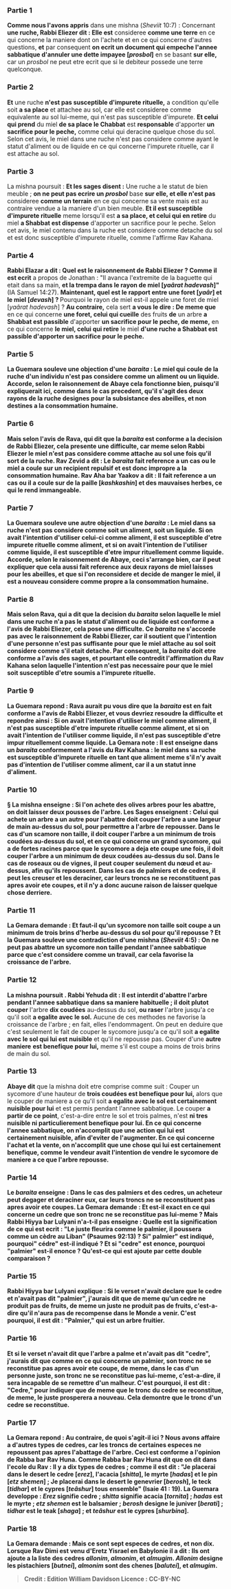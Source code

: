 
### Partie 1
<b>Comme nous l'avons appris</b> dans une mishna (<i>Sheviit</i> 10:7) : Concernant <b>une ruche, Rabbi Eliezer dit : Elle est</b> consideree <b>comme une terre</b> en ce qui concerne la maniere dont on l'achete et en ce qui concerne d'autres questions, <b>et</b> par consequent <b>on ecrit un document qui empeche l'annee sabbatique d'annuler une dette impayee [<i>prosbol</i>]</b> en se basant <b>sur elle,</b> car un <i>prosbol</i> ne peut etre ecrit que si le debiteur possede une terre quelconque.

### Partie 2
<b>Et</b> une ruche <b>n'est pas susceptible d'impurete rituelle,</b> a condition qu'elle soit <b>a sa place</b> et attachee au sol, car elle est consideree comme equivalente au sol lui-meme, qui n'est pas susceptible d'impurete. <b>Et celui qui prend</b> du miel <b>de sa place le Chabbat</b> est <b>responsable</b> d'apporter <b>un sacrifice pour le peche,</b> comme celui qui deracine quelque chose du sol. Selon cet avis, le miel dans une ruche n'est pas considere comme ayant le statut d'aliment ou de liquide en ce qui concerne l'impurete rituelle, car il est attache au sol.

### Partie 3
La mishna poursuit : <b>Et les sages disent :</b> Une ruche a le statut de bien meuble ; <b>on ne peut pas ecrire un <i>prosbol</i></b> base <b>sur elle, et elle n'est pas</b> consideree <b>comme un terrain</b> en ce qui concerne sa vente mais est au contraire vendue a la maniere d'un bien meuble. <b>Et il est susceptible d'impurete rituelle</b> meme lorsqu'il est <b>a sa place, et celui qui en retire</b> du miel <b>a Shabbat est dispense</b> d'apporter un sacrifice pour le peche. Selon cet avis, le miel contenu dans la ruche est considere comme detache du sol et est donc susceptible d'impurete rituelle, comme l'affirme Rav Kahana.

### Partie 4
<b>Rabbi Elazar a dit : Quel est le raisonnement de Rabbi Eliezer ? Comme il est ecrit</b> a propos de Jonathan : "Il avanca l'extremite de la baguette qui etait dans sa main, <b>et la trempa dans le rayon de miel [<i>yaârat hadevash</i>]"</b> (IA Samuel 14:27). <b>Maintenant, quel est le rapport entre une foret [<i>yaâr</i>] et le miel [<i>devash</i>] ? </b> Pourquoi le rayon de miel est-il appele une foret de miel [<i>yaârat hadevash</i>] ? <b>Au contraire,</b> cela sert <b>a vous le dire : De meme que</b> en ce qui concerne <b>une foret, celui qui cueille</b> des fruits <b>de</b> un arbre <b>a Shabbat est passible</b> d'apporter <b>un sacrifice pour le peche, de meme,</b> en ce qui concerne <b>le miel, celui qui retire</b> le miel <b>d'une ruche <b>a Shabbat est passible</b> d'apporter <b>un sacrifice pour le peche.</b>

### Partie 5
La Guemara <b>souleve une objection</b> d'une <i>baraita</i> : <b>Le miel qui coule de la ruche d'un individu n'est</b> pas considere comme <b>un aliment ou un liquide. Accorde, selon</b> le raisonnement de <b>Abaye</b> cela <b>fonctionne bien,</b> puisqu'il expliquerait ici, comme dans le cas precedent, qu'il s'agit des deux rayons de la ruche designes pour la subsistance des abeilles, et non destines a la consommation humaine.

### Partie 6
<b>Mais selon</b> l'avis de <b>Rava,</b> qui dit que la <i>baraita</i> est conforme a la decision de Rabbi Eliezer, cela presente <b>une difficulte,</b> car meme selon Rabbi Eliezer le miel n'est pas considere comme attache au sol une fois qu'il sort de la ruche. <b>Rav Zevid a dit :</b> Le <i>baraita</i> fait reference a un cas <b>ou</b> le miel <b>a coule sur un recipient repulsif</b> et est donc impropre a la consommation humaine. <b>Rav Aha bar Yaakov a dit :</b> Il fait reference a un cas <b>ou il a coule sur de la paille [<i>kashkashin</i>]</b> et des mauvaises herbes, ce qui le rend immangeable.

### Partie 7
La Guemara <b>souleve</b> une autre <b>objection</b> d'une <i>baraita</i> : <b>Le miel dans sa ruche n'est pas</b> considere comme <b>soit un aliment, soit un liquide.</b> Si <b>on avait l'intention</b> d'utiliser <b>celui-ci</b> comme <b>aliment, il</b> est susceptible d'etre <b>impurete rituelle</b> comme <b>aliment,</b> et si on avait l'intention <b>de</b> l'utiliser comme <b>liquide, il est susceptible d'etre impur rituellement comme liquide. Accorde, selon</b> le raisonnement de <b>Abaye,</b> ceci <b>s'arrange bien,</b> car il peut expliquer que cela aussi fait reference aux deux rayons de miel laisses pour les abeilles, et que si l'on reconsidere et decide de manger le miel, il est a nouveau considere comme propre a la consommation humaine.

### Partie 8
<b>Mais selon Rava,</b> qui a dit que la decision du <i>baraita</i> selon laquelle le miel dans une ruche n'a pas le statut d'aliment ou de liquide est conforme a l'avis de Rabbi Eliezer, cela pose <b>une difficulte.</b> Ce <i>baraita</i> ne s'accorde pas avec le raisonnement de Rabbi Eliezer, car il soutient que l'intention d'une personne n'est pas suffisante pour que le miel attache au sol soit considere comme s'il etait detache. Par consequent, la <i>baraita</i> doit etre conforme a l'avis des sages, et pourtant elle contredit l'affirmation du Rav Kahana selon laquelle l'intention n'est pas necessaire pour que le miel soit susceptible d'etre soumis a l'impurete rituelle.

### Partie 9
La Guemara repond : <b>Rava</b> aurait pu <b>vous dire</b> que la <i>baraita</i> est en fait conforme a l'avis de Rabbi Eliezer, et vous devriez resoudre la difficulte <b>et repondre ainsi : </b> Si <b>on avait l'intention</b> d'utiliser le miel comme <b>aliment, il</b> n'est <b>pas</b> susceptible d'etre <b>impurete rituelle</b> comme <b>aliment,</b> et si on avait l'intention <b>de</b> l'utiliser comme <b>liquide, il n'est pas susceptible d'etre impur rituellement</b> comme <b>liquide. </b> La Gemara note : Il <b>est enseigne</b> dans un <i>baraita</i> <b>conformement</b> a l'avis <b>du Rav Kahana : le miel dans sa ruche est susceptible d'impurete rituelle</b> en tant que <b>aliment</b> meme s'il n'y avait <b>pas d'intention</b> de l'utiliser comme aliment, car il a un statut inne d'aliment.

### Partie 10
§ La mishna enseigne : Si l'on achete des <b>olives</b> arbres <b>pour les abattre, on doit laisser deux pousses</b> de l'arbre. <b>Les Sages enseignent : Celui qui achete un arbre a un autre pour l'abattre doit couper</b> l'arbre <b>a une largeur de main au-dessus du sol,</b> pour permettre a l'arbre de repousser. Dans le cas d'un <b>scamore non taille,</b> il doit couper l'arbre a un minimum de <b>trois coudées</b> au-dessus du sol, et en ce qui concerne <b>un grand sycomore,</b> qui a de fortes racines parce que le sycomore a deja ete coupe une fois, il doit couper l'arbre a un minimum de <b>deux coudées</b> au-dessus du sol. <b>Dans</b> le cas <b>de roseaux ou de vignes,</b> il peut couper seulement <b>du nœud et au-dessus,</b> afin qu'ils repoussent. <b>Dans</b> les cas <b>de palmiers et de cedres</b>, <b>il peut les creuser et les deraciner</b>, <b>car leurs troncs ne se reconstituent pas</b> apres avoir ete coupes, et il n'y a donc aucune raison de laisser quelque chose derriere.

### Partie 11
La Gemara demande : <b>Et faut-il qu'un sycomore</b> non taille soit coupe a un minimum de <b>trois brins d'herbe</b> au-dessus du sol pour qu'il repousse ? <b>Et</b> la Guemara <b>souleve une contradiction</b> d'une mishna (<i>Sheviit</i> 4:5) : <b>On ne peut pas abattre un sycomore non taille pendant l'annee sabbatique</b> <b>parce que c'est</b> considere comme un <b>travail,</b> car cela favorise la croissance de l'arbre.

### Partie 12
La mishna poursuit . <b>Rabbi Yehuda dit :</b> Il est <b>interdit</b> d'abattre l'arbre pendant l'annee sabbatique <b>dans sa</b> maniere habituelle ; il doit plutot couper</b> l'arbre <b>dix coudées</b> au-dessus du sol, <b>ou raser</b> l'arbre jusqu'a ce qu'il soit <b>a egalite avec le sol.</b> Aucune de ces methodes ne favorise la croissance de l'arbre ; en fait, elles l'endommagent. On peut en deduire que c'est seulement le fait de couper le sycomore jusqu'a ce qu'il soit <b>a egalite avec le sol qui lui est nuisible</b> et qu'il ne repousse pas. Couper d'une <b>autre maniere</b> <b>est benefique pour lui,</b> meme s'il est coupe a moins de trois brins de main du sol.

### Partie 13
<b>Abaye dit</b> que la mishna doit etre comprise comme suit : Couper un sycomore d'une hauteur de <b>trois coudées est benefique pour lui,</b> alors que le couper de maniere a ce qu'il soit <b>a egalite avec le sol est certainement nuisible pour lui</b> et est permis pendant l'annee sabbatique. Le couper <b>a partir de ce point</b>, </b> c'est-a-dire entre le sol et trois palmes, n'est <b>ni tres <b>nuisible</b> ni particulierement <b>benefique pour lui. En ce qui concerne l'annee sabbatique</b>, <b>on n'accomplit</b> que <b>une action qui lui est certainement nuisible,</b> afin d'eviter de l'augmenter. <b>En ce qui concerne l'achat et la vente, on n'accomplit</b> que <b>une chose qui lui est certainement benefique,</b> comme le vendeur avait l'intention de vendre le sycomore de maniere a ce que l'arbre repousse.

### Partie 14
Le <i>baraita</i> enseigne : Dans le cas <b>des palmiers et des cedres,</b> un acheteur peut <b>degager et deraciner</b> eux, <b>car leurs troncs ne se reconstituent pas</b> apres avoir ete coupes. La Gemara demande : <b>Et</b> est-il exact en ce qui concerne <b>un cedre</b> que <b>son tronc ne se reconstitue pas</b> lui-meme ? <b>Mais Rabbi Hiyya bar Lulyani n'a-t-il pas enseigne : Quelle est la signification de ce <b>qui est ecrit : "Le juste fleurira comme le palmier, il poussera comme un cèdre au Liban"</b> (Psaumes 92:13) ? <b>Si" palmier" est indiqué, pourquoi" cédre" est-il indiqué ? Et si "cedre" est enonce, pourquoi "palmier" est-il enonce ? </b> Qu'est-ce qui est ajoute par cette double comparaison ?

### Partie 15
Rabbi Hiyya bar Lulyani explique : <b>Si le verset n'avait <b>declare</b> que le <b>cedre</b> et n'avait pas dit "palmier", j'aurais dit</b> que <b>de meme qu'un cedre ne produit pas de fruits, de meme un juste ne produit pas de fruits,</b> c'est-a-dire qu'il n'aura pas de recompense dans le Monde a venir. <b>C'est pourquoi, il est dit : "Palmier,"</b> qui est un arbre fruitier.

### Partie 16
<b>Et si</b> le verset n'avait <b>dit</b> que <b>l'arbre a palme</b> et n'avait pas dit "cedre", j'aurais dit</b> que <b>comme</b> en ce qui concerne <b>un palmier, son tronc ne se reconstitue pas</b> apres avoir ete coupe, <b>de meme, </b> dans le cas d'un <b>personne juste, son tronc ne se reconstitue pas</b> lui-meme, c'est-a-dire, il sera incapable de se remettre d'un malheur. <b>C'est pourquoi, il est dit : "Cedre,"</b> pour indiquer que de meme que le tronc du cedre se reconstitue, de meme, le juste prosperera a nouveau. Cela demontre que le tronc d'un cedre se reconstitue.

### Partie 17
La Gemara repond : <b>Au contraire, de quoi s'agit-il ici ?</b> Nous avons affaire <b>a d'autres types de cedres,</b> car les troncs de certaines especes ne repoussent pas apres l'abattage de l'arbre. Ceci est <b>conforme</b> a l'opinion <b>de Rabba bar Rav Huna. Comme Rabba bar Rav Huna dit</b> que <b>on dit</b> dans <b>l'ecole du Rav : Il y a dix types de cedres ; comme il est dit : "Je placerai dans le desert le cedre [<i>erez</i>], l'acacia [<i>shitta</i>], le myrte [<i>hadas</i>] et le pin [<i>etz shemen</i>] ; Je placerai</b> dans le desert le genevrier [<i>berosh</i>], le teck [<i>tidhar</i>] et le cypres [<i>teâshur</i>] tous ensemble" (Isaie 41 : 19). La Guemara developpe : <b><i>Erez</i></b> signifie <b>cedre ; <i>shitta</i></b> signifie <b>acacia [<i>tornita</i>] ; <i>hadas</i></b> est le <b>myrte ; <i>etz shemen</i></b> est le <b>balsamier ; <i>berosh</i></b> designe le <b>juniver [<i>berati</i>] ; <i>tidhar</i></b> est le <b>teak [<i>shaga</i>] ; et <i>teâshur</i></b> est le <b>cypres [<i>shurbina</i>]. </b>

### Partie 18
La Gemara demande : Mais <b>ce sont sept</b> especes de cedres, et non dix. <b>Lorsque Rav Dimi est venu</b> d'Eretz Yisrael en Babylonie <b>il a dit : Ils ont ajoute a</b> la liste des cedres <b><i>allonim</i>, <i>almonim</i>,</b> et <b><i>almugim</i>. <i>Allonim</i></b> designe les <b>pistachiers [<i>butnei</i>], <i>almonim</i></b> sont des <b>chenes [<i>balutei</i>],</b> et <b><i>almugim</i></b>.

>Credit : Edition William Davidson
>Licence : CC-BY-NC